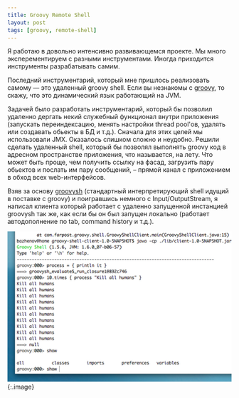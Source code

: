```yaml
---
title: Groovy Remote Shell
layout: post
tags: [groovy, remote-shell]
---
```

Я работаю в довольно интенсивно развивающемся проекте. Мы много эксперементируем с разными инструментами. Иногда приходится инструменты разрабатывать самим.

Последний инструментарий, который мне пришлось реализовать самому — это удаленный groovy shell. Если вы незнакомы с [groovy][ref-groovy], то скажу, что это динамический язык работающий на JVM.

Задачей было разработать инструментарий, который бы позволил удаленно дергать некий служебный функционал внутри приложения (запускать переиндексацию, менять настройки thread pool'ов, удалять или создавать обьекты в БД и т.д.). Сначала для этих целей мы использовали JMX. Оказалось слишком сложно и неудобно. Решили сделать удаленный shell, который бы позволял выполнять groovy код в адресном пространстве приложения, что называется, на лету. Что может быть проще, чем получить ссылку на фасад, загрузить пару обьектов и послать им пару сообщений, – прямой канал с приложением в обход всех web-интерфейсов.

Взяв за основу [groovysh][ref-groovysh] (стандартный интерпретирующий shell идущий в поставке с groovy) и поигравшись немного с Input/OutputStream, я написал клиента который работает с удаленно запущенной инстанцией groovysh так же, как если бы он был запущен локально (работает автодополнение по tab, command history и т.д.).

![](/images/groovy-remote-shell/sample.png)
{:.image}

[ref-groovy]: http://groovy.codehaus.org/
[ref-groovysh]: http://groovy.codehaus.org/Groovy+Shell